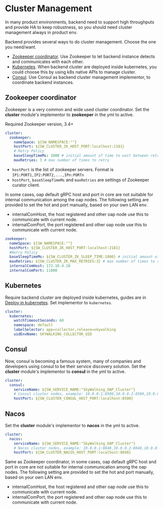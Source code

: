 # Cluster Management
In many product environments, backend need to support high throughputs and provide HA to keep robustness,
so you should need cluster management always in product env.
 
Backend provides several ways to do cluster management. Choose the one you need/want.

- [Zookeeper coordinator](#zookeeper-coordinator). Use Zookeeper to let backend instance detects and communicates
with each other.
- [Kubernetes](#kubernetes). When backend cluster are deployed inside kubernetes, you could choose this
by using k8s native APIs to manage cluster.
- [Consul](#consul). Use Consul as backend cluster management implementor, to coordinate backend instances.


## Zookeeper coordinator
Zookeeper is a very common and wide used cluster coordinator. Set the **cluster** module's implementor
to **zookeeper** in the yml to active. 

Required Zookeeper version, 3.4+

```yaml
cluster:
  zookeeper:
    nameSpace: ${SW_NAMESPACE:""}
    hostPort: ${SW_CLUSTER_ZK_HOST_PORT:localhost:2181}
    # Retry Policy
    baseSleepTimeMs: 1000 # initial amount of time to wait between retries
    maxRetries: 3 # max number of times to retry
```

- `hostPort` is the list of zookeeper servers. Format is `IP1:PORT1,IP2:PORT2,...,IPn:PORTn`
- `hostPort`, `baseSleepTimeMs` and `maxRetries` are settings of Zookeeper curator client.

In some cases, oap default gRPC host and port in core are not suitable for internal communication among the oap nodes.
The following setting are provided to set the hot and port manually, based on your own LAN env.
- internalComHost, the host registered and other oap node use this to communicate with current node.
- internalComPort, the port registered and other oap node use this to communicate with current node.

```yaml
zookeeper:
  nameSpace: ${SW_NAMESPACE:""}
  hostPort: ${SW_CLUSTER_ZK_HOST_PORT:localhost:2181}
  #Retry Policy
  baseSleepTimeMs: ${SW_CLUSTER_ZK_SLEEP_TIME:1000} # initial amount of time to wait between retries
  maxRetries: ${SW_CLUSTER_ZK_MAX_RETRIES:3} # max number of times to retry
  internalComHost: 172.10.4.10
  internalComPort: 11800
``` 


## Kubernetes
Require backend cluster are deployed inside kubernetes, guides are in [Deploy in kubernetes](backend-k8s.md).
Set implementor to `kubernetes`.

```yaml
cluster:
  kubernetes:
    watchTimeoutSeconds: 60
    namespace: default
    labelSelector: app=collector,release=skywalking
    uidEnvName: SKYWALKING_COLLECTOR_UID
```

## Consul
Now, consul is becoming a famous system, many of companies and developers using consul to be 
their service discovery solution. Set the **cluster** module's implementor to **consul** in 
the yml to active. 

```yaml
cluster:
  consul:
    serviceName: ${SW_SERVICE_NAME:"SkyWalking_OAP_Cluster"}
    # Consul cluster nodes, example: 10.0.0.1:8500,10.0.0.2:8500,10.0.0.3:8500
    hostPort: ${SW_CLUSTER_CONSUL_HOST_PORT:localhost:8500}
```

## Nacos
Set the **cluster** module's implementor to **nacos** in 
the yml to active. 

```yaml
cluster:
  nacos:
    serviceName: ${SW_SERVICE_NAME:"SkyWalking_OAP_Cluster"}
    # Nacos cluster nodes, example: 10.0.0.1:8848,10.0.0.2:8848,10.0.0.3:8848
    hostPort: ${SW_CLUSTER_NACOS_HOST_PORT:localhost:8848}
```

Same as Zookeeper coordinator,
in some cases, oap default gRPC host and port in core are not suitable for internal communication among the oap nodes.
The following setting are provided to set the hot and port manually, based on your own LAN env.
- internalComHost, the host registered and other oap node use this to communicate with current node.
- internalComPort, the port registered and other oap node use this to communicate with current node.
